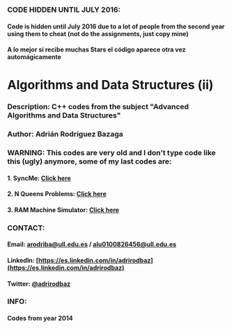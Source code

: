 ### CODE HIDDEN UNTIL JULY 2016: 
#### Code is hidden until July 2016 due to a lot of people from the second year using them to cheat (not do the assignments, just copy mine)
#### A lo mejor si recibe muchas Stars el código aparece otra vez automágicamente


# Algorithms and Data Structures (ii)</br>
### Description: C++ codes from the subject "Advanced Algorithms and Data Structures"
### Author: Adrián Rodríguez Bazaga
### WARNING: This codes are very old and I don't type code like this (ugly) anymore, some of my last codes are:
#### 1. SyncMe: [Click here](https://github.com/AdrianBZG/SyncMe)
#### 2. N Queens Problems: [Click here](https://github.com/AdrianBZG/N_Queens_Puzzle)
#### 3. RAM Machine Simulator: [Click here](https://github.com/AdrianBZG/RAM-Machine-Simulator)

### CONTACT: 
#### Email: arodriba@ull.edu.es / alu0100826456@ull.edu.es
#### LinkedIn: [https://es.linkedin.com/in/adrirodbaz](https://es.linkedin.com/in/adrirodbaz)
#### Twitter: [@adrirodbaz](https://www.twitter.com/adrirodbaz)

### INFO:
#### Codes from year 2014
